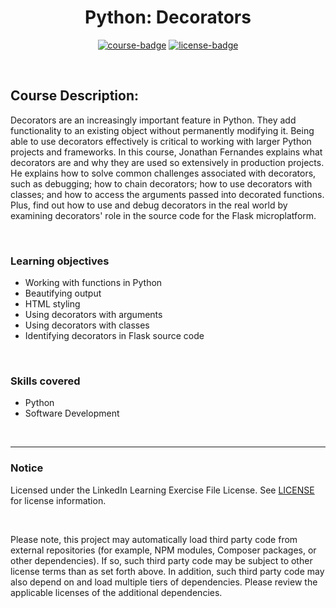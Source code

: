 <div align="center">

# Python: Decorators

[![course-badge]][course-link]
[![license-badge]][LICENSE]

</div>

<!-- badge info -->
[course-badge]:https://img.shields.io/badge/learning-Python-white?logo=Linkedin&labelColor=blue&style=for-the-badge
[course-link]:https://www.linkedin.com/learning/python-decorators "Python: Decorators"
[license-badge]:https://img.shields.io/badge/learning-license-success?logo=Linkedin&labelColor=black&style=for-the-badge

<br>

## Course Description:
Decorators are an increasingly important feature in Python. They add functionality to an existing object without permanently modifying it. Being able to use decorators effectively is critical to working with larger Python projects and frameworks. In this course, Jonathan Fernandes explains what decorators are and why they are used so extensively in production projects. He explains how to solve common challenges associated with decorators, such as debugging; how to chain decorators; how to use decorators with classes; and how to access the arguments passed into decorated functions. Plus, find out how to use and debug decorators in the real world by examining decorators' role in the source code for the Flask microplatform.

<br>

### Learning objectives
- Working with functions in Python
- Beautifying output
- HTML styling
- Using decorators with arguments
- Using decorators with classes
- Identifying decorators in Flask source code

<br>

### Skills covered
- Python
- Software Development

<br>

---
### Notice
Licensed under the LinkedIn Learning Exercise File License. See [LICENSE] for license information.

<br>

Please note, this project may automatically load third party code from external repositories (for example, NPM modules, Composer packages, or other dependencies). If so, such third party code may be subject to other license terms than as set forth above. In addition, such third party code may also depend on and load multiple tiers of dependencies. Please review the applicable licenses of the additional dependencies.

[LICENSE]:../../LICENSE "LinkedIn Learning License"